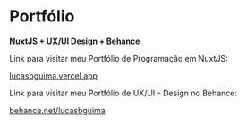 # Portfólio
<p><b>NuxtJS + UX/UI Design + Behance </b><br/></p>

<p>Link para visitar meu Portfólio de Programação em NuxtJS:</p>

<a href="https://lucasbguima.vercel.app" target="_blank">lucasbguima.vercel.app</a>

<p>Link para visitar meu Portfólio de UX/UI - Design no Behance:</p>

<a href="https://behance.net/lucasbguima" target="_blank">behance.net/lucasbguima</a>
